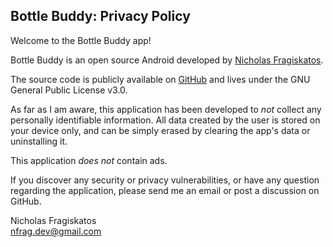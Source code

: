 ## Bottle Buddy: Privacy Policy

Welcome to the Bottle Buddy app!

Bottle Buddy is an open source Android developed by [Nicholas Fragiskatos](https://www.linkedin.com/in/nicholasfragiskatos/). 

The source code is publicly available on [GitHub](https://github.com/nfragiskatos/BottleBuddy) and lives under the GNU General Public License v3.0.

As far as I am aware, this application has been developed to *not* collect any personally identifiable information. All data created by the user is stored on your device only, and can be simply erased by clearing the app's data or uninstalling it. 

This application *does not* contain ads.

If you discover any security or privacy vulnerabilities, or have any question regarding the application, please send me an email or post a discussion on GitHub.

Nicholas Fragiskatos
<br>
nfrag.dev@gmail.com
